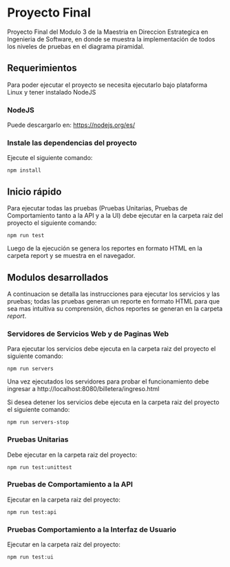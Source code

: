 # Proyecto Final
Proyecto Final del Modulo 3 de la Maestria en Direccion Estrategica en Ingenieria de Software, en donde se muestra la implementación de todos los niveles de pruebas en el diagrama piramidal.

## Requerimientos
Para poder ejecutar el proyecto se necesita ejecutarlo bajo plataforma Linux y tener instalado NodeJS

### NodeJS
Puede descargarlo en: https://nodejs.org/es/

### Instale las dependencias del proyecto

Ejecute el siguiente comando:

  `npm install`

## Inicio rápido
Para ejecutar todas las pruebas (Pruebas Unitarias, Pruebas de Comportamiento tanto a la API y a la UI) debe ejecutar en la carpeta raiz del proyecto el siguiente comando:

  `npm run test `

Luego de la ejecución se genera los reportes en formato HTML en la carpeta report y se muestra en el navegador.

## Modulos desarrollados
A continuacion se detalla las instrucciones para ejecutar los servicios y las pruebas;
 todas las pruebas generan un reporte en formato HTML para que sea mas intuitiva su comprensión,
  dichos reportes se generan en la carpeta *report*.

### Servidores de Servicios Web y de Paginas Web
Para ejecutar los servicios debe ejecuta en la carpeta raiz del proyecto el siguiente comando:

  `npm run servers `

Una vez ejecutados los servidores para probar el funcionamiento debe ingresar a http://localhost:8080/billetera/ingreso.html

Si desea detener los servicios debe ejecuta en la carpeta raiz del proyecto el siguiente comando:

  `npm run servers-stop `

### Pruebas Unitarias
Debe ejecutar en la carpeta raiz del proyecto:

  `npm run test:unittest `
  
### Pruebas de Comportamiento a la API
Ejecutar en la carpeta raiz del proyecto:

  `npm run test:api `
  
### Pruebas Comportamiento a la Interfaz de Usuario
Ejecutar en la carpeta raiz del proyecto:

  `npm run test:ui `
  